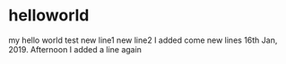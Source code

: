 # helloworld
my hello world test
new line1
new line2
I added come new lines
16th Jan, 2019. Afternoon
I added a line again

